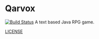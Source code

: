 # Qarvox
[![Build Status](https://travis-ci.org/Covoex/Qarvox.svg?branch=master)](https://travis-ci.org/Covoex/Qarvox)
A text based Java RPG game.

[LICENSE](https://github.com/Covoex/Qarvox/blob/master/LICENSE)
